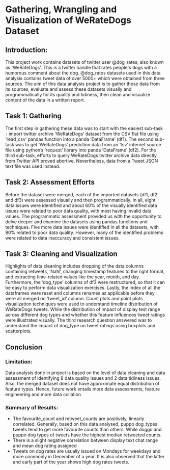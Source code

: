 # Gathering, Wrangling and Visualization of WeRateDogs Dataset

## Introduction:
This project work contains datasets of twitter user @dog_rates, also known as 'WeRateDogs'. This is a twitter handle that rates people's dogs with a humorous comment about the dog. @dog_rates datasets used in this data analysis contains tweet data of over 5000+ which were obtained from three sources.
The aim of this data analysis project is to gather these data from its sources, evaluate and assess these datasets visually and programmatically for its quality and tidiness, then clean and visualize content of the data in a written report.

## Task 1: Gathering
The first step in gathering these data was to start with the easiest sub-task - import twitter archive ‘WeRateDogs’ dataset from the CSV flat file using ‘read_csv’ pandas function into a panda ‘DataFrame’ (df1). 
The second sub-task was to get ‘WeRateDogs’ prediction data from an ‘tsv’ internet source file using python’s ‘request’ library into panda ‘DataFrame’ (df2). For the third sub-task, efforts to query WeRateDogs twitter archive data directly from Twitter API proved abortive. Nevertheless, data from a Tweet JSON text file was used instead. 

## Task 2: Assessment Efforts
Before the dataset were merged, each of the imported datasets (df1, df2 and df3) were assessed visually and then programmatically. In all, eight data issues were identified and about 60% of the visually identified data issues were related to poor data quality, with most having invalid data values.
The programmatic assessment provided us with the opportunity to delve deeper and examine the datasets using pandas functions and techniques. Five more data issues were identified in all the datasets, with 80% related to poor data quality. However, many of the identified problems were related to data inaccuracy and consistent issues. 

## Task 3: Cleaning and Visualization
Highlights of data cleaning includes dropping of the data columns containing retweets, ‘NaN’, changing timestamp features to the right format, and extracting time-related values like the year, month, and day. 
Furthermore, the ‘dog_type’ columns of df3 were restructured, so that it can be easy to perform data visualization exercises. Lastly, the index of all the dataframes were reset and columns renames as applicable before they were all merged on ‘tweet_id’ column.
Count plots and point plots visualization techniques were used to understand timeline distribution of WeRateDogs tweets. While the distribution of impact of display test range across different dog types and whether this feature influences tweet ratings were illustrated visually. The third research question answered was to understand the impact of dog_type on tweet ratings using boxplots and scatterplots. 

## Conclusion

### Limitation: 
Data analysis done in project is based on the level of data cleaning and data assessment of identifying 8 data quality issues and 2 data tidiness issues. Also, the merged dataset does not have approximate equal distribution of feature types. Hence, future work entails more data assessments, feature engineering and more data collation  

### Summary of Results:
- The favourite_count and retweet_counts are positively, linearly correlated. Generally, based on this data analysed, puppo dog_types tweets tend to get more favourite counts than others. While doggo and puppo dog types of tweets have the highest median retweeted counts.
- There is a slight negative correlation between display text chat range and mean dog rating assigned
- Tweets on dog rates are usually issued on Mondays for weekdays and more commonly in December of a year. It is also observed that the latter and early part of the year shows high dog rates tweets.  

